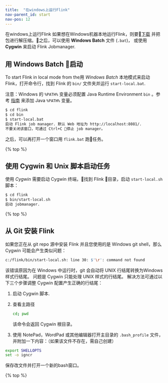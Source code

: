 ```yaml
---
title:  "在windows上运行Flink"
nav-parent_id: start
nav-pos: 12
---
```

<!--
Licensed to the Apache Software Foundation (ASF) under one
or more contributor license agreements.  See the NOTICE file
distributed with this work for additional information
regarding copyright ownership.  The ASF licenses this file
to you under the Apache License, Version 2.0 (the
"License"); you may not use this file except in compliance
with the License.  You may obtain a copy of the License at

  http://www.apache.org/licenses/LICENSE-2.0

Unless required by applicable law or agreed to in writing,
software distributed under the License is distributed on an
"AS IS" BASIS, WITHOUT WARRANTIES OR CONDITIONS OF ANY
KIND, either express or implied.  See the License for the
specific language governing permissions and limitations
under the License.
-->
在windows上运行Flink
如果想在Windows机器本地运行Flink，则要[下载](http://flink.apache.org/downloads.html) 并把包进行解压缩。之后，可以使用 **Windows Batch** 文件 (`.bat`)， 或使用 **Cygwin** 来启动 Flink Jobmanager.

## 用 Windows Batch 启动

To start Flink in local mode from the用 *Windows Batch* 本地模式来启动 Flink，打开命令行，找到 Flink 的 `bin/` 文件夹并运行 `start-local.bat`.

注意：Windows 的 ``%PATH%`` 变量必须配置 Java Runtime Environment ``bin`` 。参考 [指南](http://www.java.com/en/download/help/path.xml) 来添加 Java ``%PATH%`` 变量。

~~~bash
$ cd flink
$ cd bin
$ start-local.bat
启动 Flink job manager. 默认 Web 地址为 http://localhost:8081/.
不要关闭该窗口，可通过 Ctrl+C 停止 job manager。
~~~

之后，可以再打开一个窗口用 `flink.bat` 跑任务。

{% top %}

## 使用 Cygwin 和 Unix 脚本启动任务

使用 *Cygwin* 需要启动 Cygwin 终端，找到 Flink 目录，启动 `start-local.sh` 脚本：

~~~bash
$ cd flink
$ bin/start-local.sh
启动 jobmanager.
~~~

{% top %}

## 从 Git 安装 Flink

如果您正在从 git repo 源中安装 Flink 并且您使用的是 Windows git shell，那么 Cygwin 可能会产生类似问题：

~~~bash
c:/flink/bin/start-local.sh: line 30: $'\r': command not found
~~~

该错误原因为在 Windows 中运行时，git 会自动将 UNIX 行结尾转换为Windows样式行结尾。 问题是 Cygwin 只能处理 UNIX 样式的行结尾。 解决方法可通过以下三个步骤调整 Cygwin 配置产生正确的行结尾：

1. 启动 Cygwin 脚本.

2. 查看主路径

    ~~~bash
    cd; pwd
    ~~~

    该命令会返回 Cygwin 根目录。

3. 使用 NotePad，WordPad 或其他编辑器打开主目录的 `.bash_profile` 文件，并附加一下内容：（如果该文件不存在，需自己创建）

~~~bash
export SHELLOPTS
set -o igncr
~~~

保存改文件并打开一个新的bash窗口。

{% top %}
